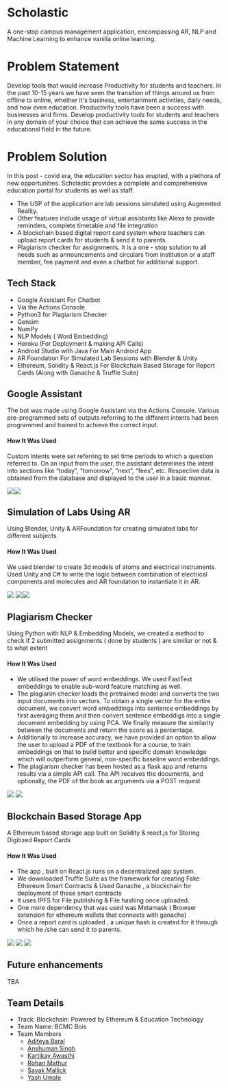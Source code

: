 # Scholastic
A one-stop campus management application, encompassing AR, NLP and Machine Learning to enhance vanilla online learning.

# Problem Statement

Develop tools that would increase Productivity for students
and teachers.
In the past 10-15 years we have seen the transition of things around us
from offline to online, whether it's business, entertainment activities, daily
needs, and now even education. Productivity tools have been a success
with businesses and firms. Develop productivity tools for students and
teachers in any domain of your choice that can achieve the same
success in the educational field in the future.

# Problem Solution

In this post - covid era, the education sector has erupted, with a plethora of new opportunities. Scholastic provides a complete and comprehensive education portal for students as well as staff. 
- The USP of the application are lab sessions simulated using Augmented Reality. 
- Other features include usage of virtual assistants like Alexa to provide reminders, complete timetable and file integration
- A blockchain based  digital report card system where teachers can upload report cards for students & send it to parents.  
- Plagiarism checker for assignments. 
It is a one - stop solution to all needs such as announcements and circulars from institution or a staff member, fee payment and even a chatbot for additional support.

## Tech Stack
- Google Assistant For Chatbot
- Via the Actions Console 
- Python3 for Plagiarism Checker
- Gensim
- NumPy
- NLP Models ( Word Embedding)
- Heroku (For Deployment & making API Calls)
- Android Studio with Java For Main Android App
- AR Foundation For Simulated Lab Sessions with Blender & Unity 
- Ethereum, Solidity & React.js For Blockchain Based Storage for Report Cards (Along with Ganache & Truffle Suite)

## Google Assistant
The bot was made using Google Assistant via the Actions Console. Various pre-programmed sets of outputs referring to the different intents had been programmed and trained to achieve the correct input.

#### How It Was Used
Custom intents were set referring to set time periods to which a question referred to. On an input from the user, the assistant determines the intent into sections like “today”, “tomorrow”, “next”, “fees”, etc.
Respective data is obtained from the database and displayed to the user in a basic manner.

<img src = "https://github.com/newb-dev-1008/Scholastic/blob/main/data/readme%20images/Assistant-1.png"><img src = "https://github.com/newb-dev-1008/Scholastic/blob/main/data/readme%20images/Assistant-1.png">

## Simulation of Labs Using AR
Using Blender, Unity &  ARFoundation for creating simulated labs for different subjects

#### How It Was Used 
We used blender to create 3d models of atoms and electrical instruments. Used Unity and C# to write the logic between combination of electrical components and molecules and AR foundation to instantiate it in AR.


<img src = "https://github.com/newb-dev-1008/Scholastic/blob/main/data/readme%20images/AR-1.png"> <img src = "https://github.com/newb-dev-1008/Scholastic/blob/main/data/readme%20images/AR-2.png"><img src = "https://github.com/newb-dev-1008/Scholastic/blob/main/data/readme%20images/AR-3.png">



## Plagiarism Checker
Using Python with NLP & Embedding Models, we created a method to check if 2 submitted assignments ( done by students ) are similiar or not & to what extent

#### How It Was Used

- We utilised the power of word embeddings. We used FastText embeddings to enable sub-word feature matching as well. 
- The plagiarim checker loads the pretrained model and converts the two input documents into vectors. To obtain a single vector for the entire document, we convert word embeddings into sentence embeddings by first averaging them and then convert sentence embeddigs into a single document embedding by using PCA. We finally measure the similarity between the documents and return the score as a percentage.
- Additionally to increase accuracy, we have provided an option to allow the user to upload a PDF of the textbook for a course, to train embeddings on that to build better and specific domain knowledge which will outperform general, non-specific baseline word embeddings.
- The plagiarism checker has been hosted as a flask app and returns results via a simple API call. The API receives the documents, and optionally, the PDF of the book as arguments via a POST request

<img src = "https://github.com/newb-dev-1008/Scholastic/blob/main/data/readme%20images/Plagiarism-1.png">
<img src = "https://github.com/newb-dev-1008/Scholastic/blob/main/data/readme%20images/Plagiarism-2.png">


## Blockchain Based Storage App
A Ethereum based storage app built on Solidity & react.js for Storing Digitized Report Cards

#### How It Was Used
- The app , built on React.js runs on a decentralized app system.
- We downloaded Truffle Suite as the framework for creating Fake Ethereum Smart Contracts & Used Ganache , a blockchain for deployment of these smart contracts
- It uses IPFS for File publishing & File hashing once uploaded.
- One more dependency that was used was Metamask ( Browser extension for ethereum wallets that connects with ganache)
- Once a report card is uploaded , a unique hash is created for it through which he /she can send it to parents.

<img src = "https://github.com/newb-dev-1008/Scholastic/blob/main/data/readme%20images/Blockchain-1.png">
<img src = "https://github.com/newb-dev-1008/Scholastic/blob/main/data/readme%20images/Blockchain-2.png">
<img src = "https://github.com/newb-dev-1008/Scholastic/blob/main/data/readme%20images/Blockchain-3.png">

## Future enhancements
TBA

## Team Details

* Track: Blockchain: Powered by Ethereum & Education Technology
* Team Name: BCMC Bois
* Team Members
    * [Aditeya Baral](https://github.com/aditeyabaral)
    * [Anshuman Singh](https://github.com/MysteriousAcadia)
    * [Kartikay Awasthi](https://github.com/barren-scp)
    * [Rohan Mathur](https://github.com/RohanMathur17)
    * [Sayak Mallick](https://github.com/sayak0809)
    * [Yash Umale](https://github.com/newb-dev-1008)



